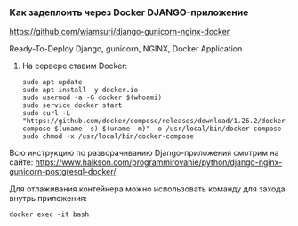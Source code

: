 ### Как задеплоить через Docker DJANGO-приложение



https://github.com/wiamsuri/django-gunicorn-nginx-docker

Ready-To-Deploy Django, gunicorn, NGINX, Docker Application

1. На сервере ставим Docker:
    ```
    sudo apt update
    sudo apt install -y docker.io
    sudo usermod -a -G docker $(whoami)
    sudo service docker start
    sudo curl -L "https://github.com/docker/compose/releases/download/1.26.2/docker-compose-$(uname -s)-$(uname -m)" -o /usr/local/bin/docker-compose
    sudo chmod +x /usr/local/bin/docker-compose
    ```
   
Всю инструкцию по разворачиванию Django-приложения смотрим на сайте:
https://www.haikson.com/programmirovanie/python/django-nginx-gunicorn-postgresql-docker/


Для отлаживания контейнера можно использовать команду для захода внутрь приложения:

`docker exec -it bash`